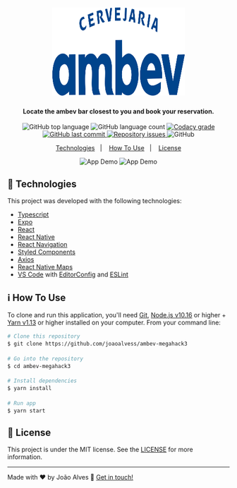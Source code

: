 <h1 align="center">
    <img alt="photo" src="./src/assets/logo oti.png" width="300" height="200" />
    <br>
</h1>

<h4 align="center">
  Locate the ambev bar closest to you and book your reservation.
</h4>
<p align="center">
  <img alt="GitHub top language" src="https://img.shields.io/github/languages/top/joaoalvess/ambev-megahack3.svg">

  <img alt="GitHub language count" src="https://img.shields.io/github/languages/count/joaoalvess/ambev-megahack3.svg">

  <a href="https://www.codacy.com/app/joaoalvess/ambev-megahack3?utm_source=github.com&amp;utm_medium=referral&amp;utm_content=joaoalvess/ambev-megahack3&amp;utm_campaign=Badge_Grade">
    <img alt="Codacy grade" src="https://img.shields.io/codacy/grade/04db4b43120b4d05b9b39c9d2da97300.svg">
  </a>

  <a href="https://github.com/joaoalvess/ambev-megahack3/commits/master">
    <img alt="GitHub last commit" src="https://img.shields.io/github/last-commit/joaoalvess/ambev-megahack3.svg">
  </a>

  <a href="https://github.com/joaoalvess/ambev-megahack3/issues">
    <img alt="Repository issues" src="https://img.shields.io/github/issues/joaoalvess/ambev-megahack3.svg">
  </a>

  <img alt="GitHub" src="https://img.shields.io/github/license/joaoalvess/kitketphotos.svg">
</p>

<p align="center">
  <a href="#rocket-technologies">Technologies</a>&nbsp;&nbsp;&nbsp;|&nbsp;&nbsp;&nbsp;
  <a href="#information_source-how-to-use">How To Use</a>&nbsp;&nbsp;&nbsp;|&nbsp;&nbsp;&nbsp;
  <a href="#memo-license">License</a>
</p>

<p align="center">
  <img alt="App Demo" src="https://media.giphy.com/media/JR7HJFWkNAXXJWEGIf/giphy.gif">
  <img alt="App Demo" src="https://media.giphy.com/media/f8hvQkBghT8yc7IIrz/giphy.gif">
</p>

## :rocket: Technologies

This project was developed with the following technologies:

-  [Typescript](https://www.typescriptlang.org)
-  [Expo](https://expo.io)
-  [React](https://pt-br.reactjs.org)
-  [React Native](https://reactnative.dev)
-  [React Navigation](https://reactnavigation.org)
-  [Styled Components](https://styled-components.com)
-  [Axios](https://github.com/axios/axios)
-  [React Native Maps](https://github.com/react-native-community/react-native-maps)
-  [VS Code][vc] with [EditorConfig][vceditconfig] and [ESLint][vceslint]

## :information_source: How To Use

To clone and run this application, you'll need [Git](https://git-scm.com), [Node.js v10.16][nodejs] or higher + [Yarn v1.13][yarn] or higher installed on your computer. From your command line:

```bash
# Clone this repository
$ git clone https://github.com/joaoalvess/ambev-megahack3

# Go into the repository
$ cd ambev-megahack3

# Install dependencies
$ yarn install

# Run app
$ yarn start
```

## :memo: License
This project is under the MIT license. See the [LICENSE](https://github.com/joaoalvess/ambev-megahack3/blob/master/LICENSE) for more information.

---

Made with ♥ by João Alves :wave: [Get in touch!](https://www.linkedin.com/in/elcoss/)

[nodejs]: https://nodejs.org/
[yarn]: https://yarnpkg.com/
[vc]: https://code.visualstudio.com/
[vceditconfig]: https://marketplace.visualstudio.com/items?itemName=EditorConfig.EditorConfig
[vceslint]: https://marketplace.visualstudio.com/items?itemName=dbaeumer.vscode-eslint

